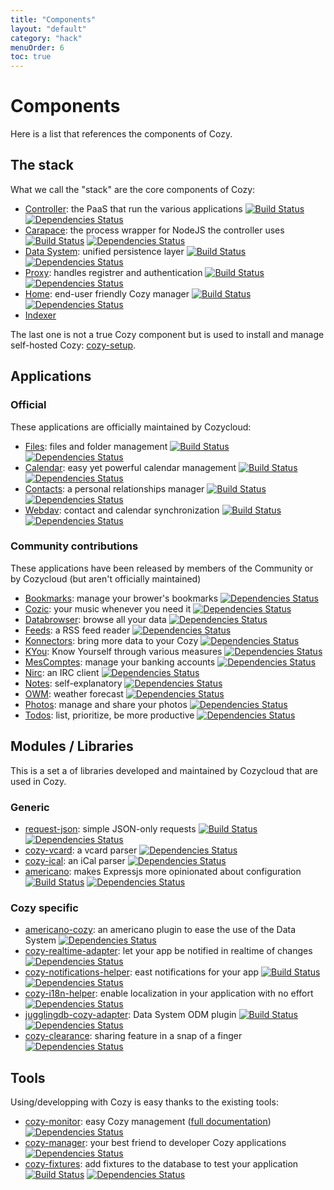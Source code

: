 ```yaml
---
title: "Components"
layout: "default"
category: "hack"
menuOrder: 6
toc: true
---
```


# Components

Here is a list that references the components of Cozy.

## The stack
What we call the "stack" are the core components of Cozy:

* [Controller](https://github.com/mycozycloud/cozy-controller): the PaaS that run the various applications [![Build Status](https://travis-ci.org/mycozycloud/cozy-controller.png?branch=master)](https://travis-ci.org/mycozycloud/cozy-controller) [![Dependencies Status](https://david-dm.org/mycozycloud/cozy-controller.png)](https://david-dm.org/mycozycloud/cozy-controller)
* [Carapace](https://github.com/mycozycloud/cozy-controller-carapace): the process wrapper for NodeJS the controller uses [![Build Status](https://travis-ci.org/mycozycloud/cozy-controller-carapace.png?branch=master)](https://travis-ci.org/mycozycloud/cozy-controller-carapace) [![Dependencies Status](https://david-dm.org/mycozycloud/cozy-controller-carapace.png)](https://david-dm.org/mycozycloud/cozy-controller-carapace)
* [Data System](https://github.com/mycozycloud/cozy-data-system): unified persistence layer [![Build Status](https://travis-ci.org/mycozycloud/cozy-data-system.png?branch=master)](https://travis-ci.org/mycozycloud/cozy-data-system) [![Dependencies Status](https://david-dm.org/mycozycloud/cozy-data-system.png)](https://david-dm.org/mycozycloud/cozy-data-system)
* [Proxy](https://github.com/mycozycloud/cozy-proxy): handles registrer and authentication [![Build Status](https://travis-ci.org/mycozycloud/cozy-proxy.png?branch=master)](https://travis-ci.org/mycozycloud/cozy-proxy) [![Dependencies Status](https://david-dm.org/mycozycloud/cozy-proxy.png)](https://david-dm.org/mycozycloud/cozy-proxy)
* [Home](https://github.com/mycozycloud/cozy-home): end-user friendly Cozy manager [![Build Status](https://travis-ci.org/mycozycloud/cozy-home.png?branch=master)](https://travis-ci.org/mycozycloud/cozy-home) [![Dependencies Status](https://david-dm.org/mycozycloud/cozy-home.png)](https://david-dm.org/mycozycloud/cozy-home)
* [Indexer](https://github.com/mycozycloud/cozy-data-indexer)

The last one is not a true Cozy component but is used to install and manage self-hosted Cozy: [cozy-setup](https://github.com/mycozycloud/cozy-setup).

## Applications

### Official
These applications are officially maintained by Cozycloud:

* [Files](https://github.com/mycozycloud/cozy-files): files and folder management [![Build Status](https://travis-ci.org/mycozycloud/cozy-files.png?branch=master)](https://travis-ci.org/mycozycloud/cozy-files) [![Dependencies Status](https://david-dm.org/mycozycloud/cozy-files.png)](https://david-dm.org/mycozycloud/cozy-files)
* [Calendar](https://github.com/mycozycloud/cozy-calendar): easy yet powerful calendar management [![Build Status](https://travis-ci.org/mycozycloud/cozy-calendar.png?branch=master)](https://travis-ci.org/mycozycloud/cozy-calendar) [![Dependencies Status](https://david-dm.org/mycozycloud/cozy-calendar.png)](https://david-dm.org/mycozycloud/cozy-calendar)
* [Contacts](https://github.com/mycozycloud/cozy-contacts): a personal relationships manager [![Build Status](https://travis-ci.org/mycozycloud/cozy-contacts.png?branch=master)](https://travis-ci.org/mycozycloud/cozy-contacts) [![Dependencies Status](https://david-dm.org/mycozycloud/cozy-contacts.png)](https://david-dm.org/mycozycloud/cozy-contacts)
* [Webdav](https://github.com/mycozycloud/cozy-webdav): contact and calendar synchronization [![Build Status](https://travis-ci.org/mycozycloud/cozy-webdav.png?branch=master)](https://travis-ci.org/mycozycloud/cozy-webdav) [![Dependencies Status](https://david-dm.org/mycozycloud/cozy-webdav.png)](https://david-dm.org/mycozycloud/cozy-webdav)

### Community contributions
These applications have been released by members of the Community or by Cozycloud (but aren't officially maintained)

* [Bookmarks](https://github.com/Piour/cozy-bookmarks): manage your brower's bookmarks [![Dependencies Status](https://david-dm.org/Piour/cozy-bookmarks.png)](https://david-dm.org/Piour/cozy-bookmarks)
* [Cozic](https://github.com/rdubigny/cozy-music): your music whenever you need it [![Dependencies Status](https://david-dm.org/rdubigny/cozy-music.png)](https://david-dm.org/rdubigny/cozy-music)
* [Databrowser](https://github.com/n-a-n/cozy-databrowser): browse all your data [![Dependencies Status](https://david-dm.org/n-a-n/cozy-databrowser.png)](https://david-dm.org/n-a-n/cozy-databrowser)
* [Feeds](https://github.com/Piour/cozy-feeds): a RSS feed reader [![Dependencies Status](https://david-dm.org/Piour/cozy-feeds.png)](https://david-dm.org/Piour/cozy-feeds)
* [Konnectors](https://github.com/frankrousseau/konnectors): bring more data to your Cozy [![Dependencies Status](https://david-dm.org/frankrousseau/konnectors.png)](https://david-dm.org/frankrousseau/konnectors)
* [KYou](https://github.com/frankrousseau/kyou): Know Yourself through various measures [![Dependencies Status](https://david-dm.org/frankrousseau/kyou.png)](https://david-dm.org/frankrousseau/kyou)
* [MesComptes](https://github.com/seeker89/cozy-pfm): manage your banking accounts [![Dependencies Status](https://david-dm.org/seeker89/cozy-pfm.png)](https://david-dm.org/seeker89/cozy-pfm)
* [Nirc](https://github.com/frankrousseau/cozy-nirc): an IRC client [![Dependencies Status](https://david-dm.org/frankrousseau/cozy-nirc.png)](https://david-dm.org/frankrousseau/cozy-nirc)
* [Notes](https://github.com/mycozycloud/cozy-notes): self-explanatory [![Dependencies Status](https://david-dm.org/mycozycloud/cozy-notes.png)](https://david-dm.org/mycozycloud/cozy-notes)
* [OWM](https://github.com/Piour/piour-cozy-owm): weather forecast [![Dependencies Status](https://david-dm.org/Piour/piour-cozy-owm.png)](https://david-dm.org/Piour/piour-cozy-owm)
* [Photos](https://github.com/mycozycloud/cozy-photos): manage and share your photos [![Dependencies Status](https://david-dm.org/mycozycloud/cozy-photos.png)](https://david-dm.org/mycozycloud/cozy-photos)
* [Todos](https://github.com/mycozycloud/cozy-todos): list, prioritize, be more productive [![Dependencies Status](https://david-dm.org/mycozycloud/cozy-todos.png)](https://david-dm.org/mycozycloud/cozy-todos)


## Modules / Libraries
This is a set a of libraries developed and maintained by Cozycloud that are used in Cozy.

### Generic
* [request-json](https://github.com/mycozycloud/request-json): simple JSON-only requests [![Build Status](https://travis-ci.org/mycozycloud/request-json.png?branch=master)](https://travis-ci.org/mycozycloud/request-json) [![Dependencies Status](https://david-dm.org/mycozycloud/request-json.png)](https://david-dm.org/mycozycloud/request-json)
* [cozy-vcard](https://github.com/mycozycloud/cozy-vcard): a vcard parser [![Dependencies Status](https://david-dm.org/mycozycloud/cozy-vcard.png)](https://david-dm.org/mycozycloud/cozy-vcard)
* [cozy-ical](https://github.com/mycozycloud/cozy-ical): an iCal parser [![Dependencies Status](https://david-dm.org/mycozycloud/cozy-ical.png)](https://david-dm.org/mycozycloud/cozy-ical)
* [americano](https://github.com/mycozycloud/americano): makes Expressjs more opinionated about configuration [![Build Status](https://travis-ci.org/mycozycloud/americano.png?branch=master)](https://travis-ci.org/mycozycloud/americano) [![Dependencies Status](https://david-dm.org/mycozycloud/americano.png)](https://david-dm.org/mycozycloud/americano)

### Cozy specific
* [americano-cozy](https://github.com/mycozycloud/americano-cozy): an americano plugin to ease the use of the Data System [![Dependencies Status](https://david-dm.org/mycozycloud/americano-cozy.png)](https://david-dm.org/mycozycloud/americano-cozy)
* [cozy-realtime-adapter](https://github.com/mycozycloud/cozy-realtime-adapter): let your app be notified in realtime of changes [![Dependencies Status](https://david-dm.org/mycozycloud/cozy-realtime-adapter.png)](https://david-dm.org/mycozycloud/cozy-realtime-adapter)
* [cozy-notifications-helper](https://github.com/mycozycloud/cozy-notifications-helper): east notifications for your app [![Build Status](https://travis-ci.org/mycozycloud/cozy-notifications-helper.png?branch=master)](https://travis-ci.org/mycozycloud/cozy-notifications-helper) [![Dependencies Status](https://david-dm.org/mycozycloud/cozy-notifications-helper.png)](https://david-dm.org/mycozycloud/cozy-notifications-helper)
* [cozy-i18n-helper](https://github.com/mycozycloud/cozy-i18n-helper): enable localization in your application with no effort [![Dependencies Status](https://david-dm.org/mycozycloud/cozy-i18n-helper.png)](https://david-dm.org/mycozycloud/cozy-i18n-helper)
* [jugglingdb-cozy-adapter](https://github.com/mycozycloud/jugglingdb-cozy-adapter): Data System ODM plugin [![Build Status](https://travis-ci.org/mycozycloud/jugglingdb-cozy-adapter.png?branch=master)](https://travis-ci.org/mycozycloud/jugglingdb-cozy-adapter) [![Dependencies Status](https://david-dm.org/mycozycloud/jugglingdb-cozy-adapter.png)](https://david-dm.org/mycozycloud/jugglingdb-cozy-adapter)
* [cozy-clearance](https://github.com/aenario/cozy-clearance): sharing feature in a snap of a finger [![Dependencies Status](https://david-dm.org/aenario/cozy-clearance.png)](https://david-dm.org/aenario/cozy-clearance)

## Tools
Using/developping with Cozy is easy thanks to the existing tools:

* [cozy-monitor](https://github.com/mycozycloud/cozy-monitor): easy Cozy management ([full documentation](/host/manage.html)) [![Dependencies Status](https://david-dm.org/mycozycloud/cozy-monitor.png)](https://david-dm.org/mycozycloud/cozy-monitor)
* [cozy-manager](https://github.com/mycozycloud/cozy-manager): your best friend to developer Cozy applications [![Dependencies Status](https://david-dm.org/mycozycloud/cozy-manager.png)](https://david-dm.org/mycozycloud/cozy-manager)
* [cozy-fixtures](https://github.com/mycozycloud/cozy-fixtures): add fixtures to the database to test your application [![Build Status](https://travis-ci.org/mycozycloud/cozy-fixtures.png?branch=master)](https://travis-ci.org/mycozycloud/cozy-fixtures) [![Dependencies Status](https://david-dm.org/mycozycloud/cozy-fixtures.png)](https://david-dm.org/mycozycloud/cozy-fixtures)